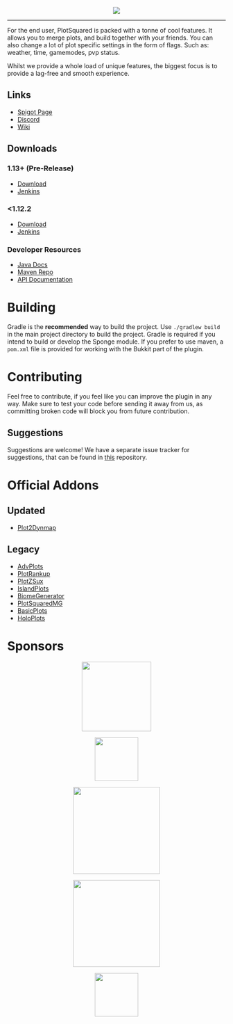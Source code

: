 <p align="center">
    <img src="https://i.imgur.com/Kd7N6uf.png">
</p>

---

For the end user, PlotSquared is packed with a tonne of cool features.
It allows you to merge plots, and build together with your friends. 
You can also change a lot of plot specific settings in the form of
flags. Such as: weather, time, gamemodes, pvp status. 

Whilst we provide a whole load of unique features, the biggest focus
is to provide a lag-free and smooth experience.

## Links

* [Spigot Page](https://www.spigotmc.org/resources/plotsquared.1177/)
* [Discord](https://discord.gg/ngZCzbU)
* [Wiki](https://github.com/intellectualcrafters/plotsquared/wiki)

## Downloads
### 1.13+ (Pre-Release)
* [Download](https://github.com/IntellectualSites/PlotSquared/releases/tag/4.0-pre-breaking)
* [Jenkins](https://ci.athion.net/job/PlotSquared-Breaking/)

### <1.12.2
* [Download](https://github.com/IntellectualSites/PlotSquared/releases/tag/dev)
* [Jenkins](https://ci.athion.net/job/PlotSquared/)


### Developer Resources
* [Java Docs](http://empcraft.com/plotsquared/doc/)
* [Maven Repo](http://ci.athion.net/job/PlotSquared/ws/mvn/)
* [API Documentation](https://github.com/IntellectualSites/PlotSquared/wiki/Developer-documentation-(WIP))

# Building
Gradle is the **recommended** way to build the project. Use `./gradlew build` in the main project directory to build the project. Gradle is required if you intend to build or develop the Sponge module.
If you prefer to use maven, a `pom.xml` file is provided for working with the Bukkit part of the plugin.

# Contributing
Feel free to contribute, if you feel like you can improve the plugin in any way. Make sure to test your code before sending it away from us, as committing broken code will block you from future contribution.

## Suggestions
Suggestions are welcome! We have a separate issue tracker for suggestions, that can be found in [this](https://github.com/IntellectualSites/PlotSquaredSuggestions) repository.

# Official Addons
## Updated
* [Plot2Dynmap](https://github.com/IntellectualSites/plot2dynmap/releases)
## Legacy 
* [AdvPlots](http://www.spigotmc.org/resources/advplots-%CE%B2.1500/)
* [PlotRankup](http://www.spigotmc.org/resources/plotrankup.1571/)
* [PlotZSux](https://www.spigotmc.org/resources/plotzsux.9563/)
* [IslandPlots](https://www.spigotmc.org/resources/islandplots.9421/)
* [BiomeGenerator](https://www.spigotmc.org/resources/biomegenerator.1663/)
* [PlotSquaredMG](https://www.spigotmc.org/resources/plotsquaredmg.8025/)
* [BasicPlots](https://www.spigotmc.org/resources/basicplots.6901/)
* [HoloPlots](https://www.spigotmc.org/resources/holoplots.4880/)

# Sponsors
<p align="center"><a href="https://incendo.org" title="Incendo"><img width="160" height="160" src="https://i.imgur.com/zjRmJkw.png"/></a></p>
<p align="center"><a href="https://www.jetbrains.com/idea/" title="IntelliJ IDEA"><img height="100" src="https://i.imgur.com/xa2XsRN.png"/></a></p>
<p align="center"><a href="https://www.athion.net/" title="Athion network"><img height="200" src="https://i.imgur.com/DQ67xcp.jpg"/></a></p>
<p align="center"><a href="https://www.buildersrefuge.com/" title="Builder's Refuge"><img height="200" src="https://i.imgur.com/mjT5Ogz.png"/></a></p>
<p align="center"><a href="https://ajgaming.net/" title="AJGaming"><img height="100" src="https://ajgaming.net/images/AJGaming.png"/></a></p>